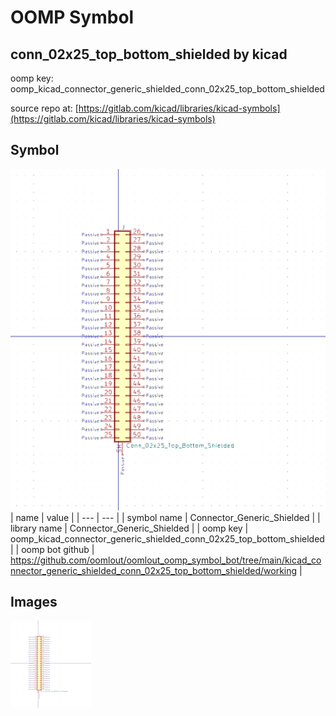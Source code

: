 # OOMP Symbol  
## conn_02x25_top_bottom_shielded  by kicad  
  
oomp key: oomp_kicad_connector_generic_shielded_conn_02x25_top_bottom_shielded  
  
source repo at: [https://gitlab.com/kicad/libraries/kicad-symbols](https://gitlab.com/kicad/libraries/kicad-symbols)  
## Symbol  
  
[![working.png](working_600.png)](working.png)  
| name | value | 
| --- | --- | 
| symbol name | Connector_Generic_Shielded | 
| library name | Connector_Generic_Shielded | 
| oomp key | oomp_kicad_connector_generic_shielded_conn_02x25_top_bottom_shielded | 
| oomp bot github | https://github.com/oomlout/oomlout_oomp_symbol_bot/tree/main/kicad_connector_generic_shielded_conn_02x25_top_bottom_shielded/working | 
## Images  
  
[![working.png](working_140.png)](working.png)  
